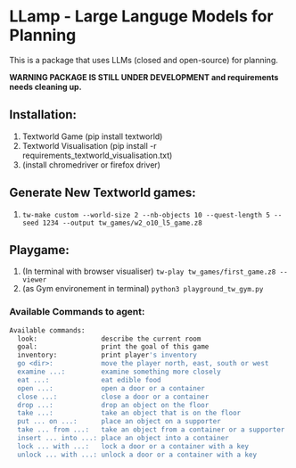 # LLamp - Large Languge Models for Planning

This is a package that uses LLMs (closed and open-source) for planning. 

**WARNING PACKAGE IS STILL UNDER DEVELOPMENT and requirements needs cleaning up.**

## Installation:
1. Textworld Game (pip install textworld)
2. Textworld Visualisation (pip install -r requirements_textworld_visualisation.txt)
3. (install chromedriver or firefox driver)


## Generate New Textworld games:
1. `tw-make custom --world-size 2 --nb-objects 10 --quest-length 5 --seed 1234 --output tw_games/w2_o10_l5_game.z8`

## Playgame:
1. (In terminal with browser visualiser) `tw-play tw_games/first_game.z8 --viewer`
2. (as Gym environement in terminal) `python3 playground_tw_gym.py`


### Available Commands to agent:
```bash
Available commands:
  look:                describe the current room
  goal:                print the goal of this game
  inventory:           print player's inventory
  go <dir>:            move the player north, east, south or west
  examine ...:         examine something more closely
  eat ...:             eat edible food
  open ...:            open a door or a container
  close ...:           close a door or a container
  drop ...:            drop an object on the floor
  take ...:            take an object that is on the floor
  put ... on ...:      place an object on a supporter
  take ... from ...:   take an object from a container or a supporter
  insert ... into ...: place an object into a container
  lock ... with ...:   lock a door or a container with a key
  unlock ... with ...: unlock a door or a container with a key
```

